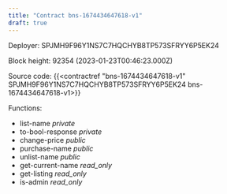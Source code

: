```yaml
---
title: "Contract bns-1674434647618-v1"
draft: true
---
```

Deployer: SPJMH9F96Y1NS7C7HQCHYB8TP573SFRYY6P5EK24


 



Block height: 92354 (2023-01-23T00:46:23.000Z)

Source code: {{<contractref "bns-1674434647618-v1" SPJMH9F96Y1NS7C7HQCHYB8TP573SFRYY6P5EK24 bns-1674434647618-v1>}}

Functions:

* list-name _private_
* to-bool-response _private_
* change-price _public_
* purchase-name _public_
* unlist-name _public_
* get-current-name _read_only_
* get-listing _read_only_
* is-admin _read_only_
